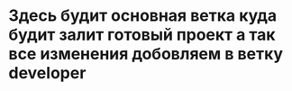 # Здесь будит основная ветка куда будит залит готовый проект а так все изменения добовляем в ветку developer


